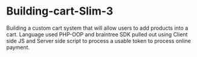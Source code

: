 # Building-cart-Slim-3
Building a custom cart system that will allow users to add products into a cart. Language used PHP-OOP and braintree SDK pulled out using Client side JS and Server side script to process a usable token to process online payment.
